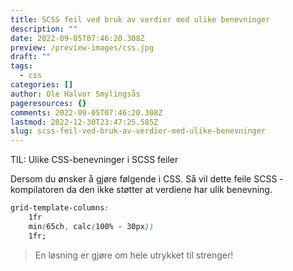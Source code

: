 ```yaml
---
title: SCSS feil ved bruk av verdier med ulike benevninger
description: ""
date: 2022-09-05T07:46:20.308Z
preview: /preview-images/css.jpg
draft: ""
tags:
  - css
categories: []
author: Ole Halvor Smylingsås
pageresources: {}
comments: 2022-09-05T07:46:20.308Z
lastmod: 2022-12-30T23:47:25.585Z
slug: scss-feil-ved-bruk-av-verdier-med-ulike-benevninger
---
```


TIL: Ulike CSS-benevninger i SCSS feiler
<!--more-->

Dersom du ønsker å gjøre følgende i CSS. Så vil dette feile SCSS - kompilatoren da den ikke støtter at verdiene har ulik benevning. 

```css
grid-template-columns: 
    1fr 
    min(65ch, calc(100% - 30px)) 
    1fr;
```
> En løsning er gjøre om hele utrykket til strenger!